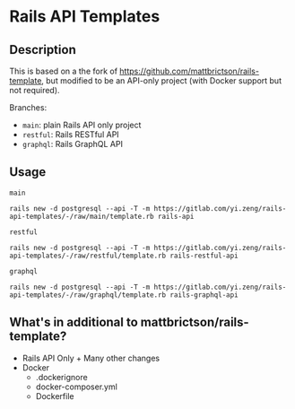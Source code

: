 # Rails API Templates

## Description

This is based on a the fork of <https://github.com/mattbrictson/rails-template>,
but modified to be an API-only project (with Docker support but not required).

Branches:
- `main`: plain Rails API only project
- `restful`: Rails RESTful API
- `graphql`: Rails GraphQL API

## Usage

`main`

```
rails new -d postgresql --api -T -m https://gitlab.com/yi.zeng/rails-api-templates/-/raw/main/template.rb rails-api
```

`restful`

```
rails new -d postgresql --api -T -m https://gitlab.com/yi.zeng/rails-api-templates/-/raw/restful/template.rb rails-restful-api
```

`graphql`

```
rails new -d postgresql --api -T -m https://gitlab.com/yi.zeng/rails-api-templates/-/raw/graphql/template.rb rails-graphql-api
```

## What's in additional to mattbrictson/rails-template?

* Rails API Only + Many other changes
* Docker
  - .dockerignore
  - docker-composer.yml
  - Dockerfile
